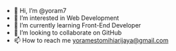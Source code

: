 - 👋 Hi, I’m @yoram7
- 👀 I’m interested in Web Development
- 🌱 I’m currently learning Front-End Developer
- 💞️ I’m looking to collaborate on GitHub
- 📫 How to reach me yoramestomihiarijaya@gmail.com

<!---
yoram7/yoram7 is a ✨ special ✨ repository because its `README.md` (this file) appears on your GitHub profile.
You can click the Preview link to take a look at your changes.
--->

